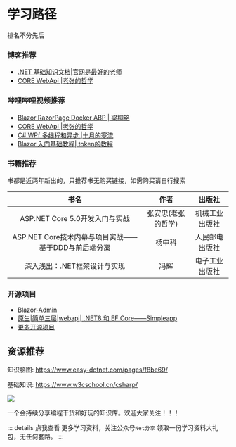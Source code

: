 #  学习路径

排名不分先后 

### 博客推荐
- [.NET 基础知识文档|官网是最好的老师](https://learn.microsoft.com/zh-cn/dotnet/fundamentals/)
- [CORE WebApi |老张的哲学](https://www.cnblogs.com/laozhang-is-phi/p/9495618.html)

### 哔哩哔哩视频推荐
- [Blazor RazorPage  Docker ABP  | 梁桐铭 ](https://space.bilibili.com/2954671) 
- [CORE WebApi |老张的哲学](https://www.cnblogs.com/laozhang-is-phi/p/9495618.html)
- [C# WPf 多线程和异步 |十月的寒流 ](https://space.bilibili.com/600592/channel/series)
- [Blazor 入门基础教程| token的教程 ](https://www.bilibili.com/video/BV1bD4y1n7qj) 



### 书籍推荐

书都是近两年新出的，只推荐书无购买链接，如需购买请自行搜索

| 书名        |      作者      |  出版社 |
| :----------: | :------------: | :------: |
| ASP.NET Core 5.0开发入门与实战    | 张安忠(老张的哲学) | 机械工业出版社 |
|ASP.NET Core技术内幕与项目实战——基于DDD与前后端分离   |   杨中科    |   人民邮电出版社 |
|深入浅出：.NET框架设计与实现|   冯辉    |    电子工业出版社 |

### 开源项目

 - [Blazor-Admin](https://github.com/BlazorAdmin/Blazor-Admin)
 - [原生|简单三层|webapi| .NET8 和 EF Core——Simpleapp](https://gitee.com/lisheng741/simpleapp)
 - [更多开源项目](/netopensource/library)



##  资源推荐
知识脑图:  https://www.easy-dotnet.com/pages/f8be69/

基础知识:  https://www.w3cschool.cn/csharp/ 



 ![](/images/netfenxiang.png)

一个会持续分享编程干货和好玩的知识库。欢迎大家关注！！！


::: details 点我查看
更多学习资料，关注公众号`Net分享` 领取一份学习资料大礼包，无任何套路。
:::